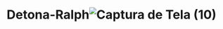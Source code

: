 # Detona-Ralph![Captura de Tela (10)](https://github.com/Deyvid-22/Detona-Ralph/assets/140274792/01daf00f-6910-49da-88fd-54830b5667a0)
